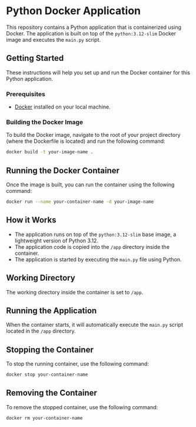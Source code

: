 # Python Docker Application

This repository contains a Python application that is containerized using Docker. The application is built on top of the `python:3.12-slim` Docker image and executes the `main.py` script.

## Getting Started

These instructions will help you set up and run the Docker container for this Python application.

### Prerequisites

- [Docker](https://www.docker.com/get-started) installed on your local machine.

### Building the Docker Image

To build the Docker image, navigate to the root of your project directory (where the Dockerfile is located) and run the following command:

```bash
docker build -t your-image-name .
```

## Running the Docker Container

Once the image is built, you can run the container using the following command:

```bash
docker run --name your-container-name -d your-image-name
```

## How it Works

- The application runs on top of the `python:3.12-slim` base image, a lightweight version of Python 3.12.
- The application code is copied into the `/app` directory inside the container.
- The application is started by executing the `main.py` file using Python.

## Working Directory

The working directory inside the container is set to `/app`.

## Running the Application

When the container starts, it will automatically execute the `main.py` script located in the `/app` directory.

## Stopping the Container

To stop the running container, use the following command:

```bash
docker stop your-container-name
```

## Removing the Container

To remove the stopped container, use the following command:

```bash
docker rm your-container-name
```
